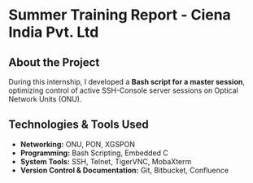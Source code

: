 # Summer Training Report - Ciena India Pvt. Ltd

## About the Project  
During this internship, I developed a **Bash script for a master session**, optimizing control of active SSH-Console server sessions on Optical Network Units (ONU). 

## Technologies & Tools Used  
- **Networking:** ONU, PON, XGSPON  
- **Programming:** Bash Scripting, Embedded C  
- **System Tools:** SSH, Telnet, TigerVNC, MobaXterm  
- **Version Control & Documentation:** Git, Bitbucket, Confluence  
  



